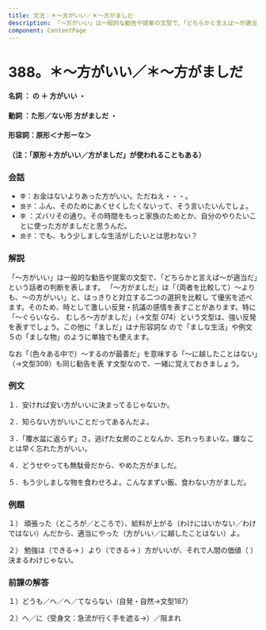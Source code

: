 ```yaml
---
title: 文法：＊～方がいい／＊～方がましだ
description: 「～方がいい」は一般的な勧告や提案の文型で、「どちらかと言えば～が適当だ」という話者の判断を表します。 「～方がましだ」は「（両者を比較して）～よりも、～の方がいい」と、はっきりと対立する二つの選択を比較し て優劣を述べます。そのため、時として激しい反発・抗議の感情を表すことがあります。特に「～ぐらいなら、 むしろ～方がましだ」（→文型 074）という文型は、強い反発を表すでしょう。この他に「ましだ」はナ形容詞な ので「ましな生活」や例文５の「ましな物」のように単独でも使えます。
component: ContentPage
---
```



# 388。＊～方がいい／＊～方がましだ
#### 名詞 ： の ＋ 方がいい ・
#### 動詞 ：た形／ない形 方がましだ ・
#### 形容詞：原形＜ナ形ーな＞
#### （注：「原形＋方がいい／方がましだ」が使われることもある）
### 会話
- `李`：お金はないよりあった方がいい。ただねえ・・・。
- `良子`：ふん、そのためにあくせくしたくないって、そう言いたいんでしょ。
- `李` ：ズバリその通り。その時間をもっと家族のためとか、自分のやりたいことに使った方がましだと思うんだ。
- `良子`：でも、もう少しましな生活がしたいとは思わない？
### 解説
「～方がいい」は一般的な勧告や提案の文型で、「どちらかと言えば～が適当だ」という話者の判断を表します。 「～方がましだ」は「（両者を比較して）～よりも、～の方がいい」と、はっきりと対立する二つの選択を比較し て優劣を述べます。そのため、時として激しい反発・抗議の感情を表すことがあります。特に「～ぐらいなら、 むしろ～方がましだ」（→文型 074）という文型は、強い反発を表すでしょう。この他に「ましだ」はナ形容詞な ので「ましな生活」や例文５の「ましな物」のように単独でも使えます。

なお「（色々ある中で）～するのが最善だ」を意味する「～に越したことはない」（→文型309）も同じ勧告を表 す文型なので、一緒に覚えておきましょう。
### 例文
１．安ければ安い方がいいに決まってるじゃないか。

２．知らない方がいいことだってあるんだよ。

３．「覆水盆に返らず」さ。逃げた女房のことなんか、忘れっちまいな。嫌なことは早く忘れた方がいい。

４．どうせやっても無駄骨だから、やめた方がましだ。

５．もう少しましな物を食わせろよ。こんなまずい飯、食わない方がましだ。
### 例題
１） 頑張った（ところが／ところで）、給料が上がる（わけにはいかない／わけではない）んだから、適当にやった（方がいい／に越したことはない）よ。    

２） 勉強は（できる→ ）より（できる→ ）方がいいが、それで人間の価値（ ）決まるわけじゃない。      
### 前課の解答
１）どうも／へ／へ／てならない（自発・自然→文型187）

２）へ／に（受身文：急流が行く手を遮る→）／阻まれ

